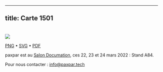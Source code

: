 
---
title: Carte 1501
---

# 



![](https://media.paxpar.tech/ludi/card_1501_recto.png)

[PNG](https://media.paxpar.tech/ludi/card_1501_recto.png) • [SVG](https://media.paxpar.tech/ludi/card_1501_recto.svg) • [PDF](https://media.paxpar.tech/ludi/card_1501_recto.pdf)

paxpar est au [Salon Documation](https://www.documation.fr/info_societe/527/paxpartech.html), ces 22, 23 et 24 mars 2022 : Stand A84.

Pour nous contacter : info@paxpar.tech



